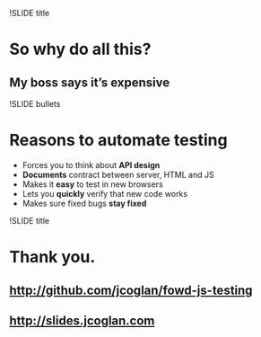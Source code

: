 !SLIDE title
# So why do all this?
## My boss says it’s expensive


!SLIDE bullets
# Reasons to automate testing
* Forces you to think about __API design__
* __Documents__ contract between server, HTML and JS
* Makes it __easy__ to test in new browsers
* Lets you __quickly__ verify that new code works
* Makes sure fixed bugs __stay fixed__


!SLIDE title
# Thank you.
## http://github.com/jcoglan/fowd-js-testing
## http://slides.jcoglan.com

